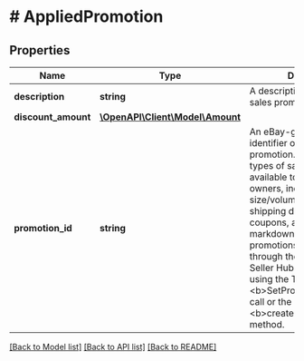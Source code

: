 # # AppliedPromotion

## Properties

Name | Type | Description | Notes
------------ | ------------- | ------------- | -------------
**description** | **string** | A description of the applied sales promotion. | [optional]
**discount_amount** | [**\OpenAPI\Client\Model\Amount**](Amount.md) |  | [optional]
**promotion_id** | **string** | An eBay-generated unique identifier of the sales promotion.&lt;br&gt;&lt;br&gt; Multiple types of sales promotions are available to eBay Store owners, including order size/volume discounts, shipping discounts, special coupons, and price markdowns. Sales promotions can be managed through the Marketing tab of Seller Hub in My eBay, or by using the Trading API&#39;s &lt;b&gt;SetPromotionalSale&lt;/b&gt; call or the Marketing API&#39;s &lt;b&gt;createItemPromotion&lt;/b&gt; method. | [optional]

[[Back to Model list]](../../README.md#models) [[Back to API list]](../../README.md#endpoints) [[Back to README]](../../README.md)
